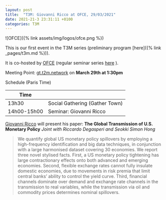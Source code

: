 ```yaml
---
layout: post
title:  "T3M: Giovanni Ricco at OFCE, 29/03/2021"
date: 2021-21-3 23:31:11 +0100
categories: T3M
---
```



![OFCE]({% link assets/img/logos/ofce.png %})

This is our first event in the T3M series (preliminary  program [here]({% link _pages/t3m.md %})).
 
It is co-hosted by  [OFCE](https://www.ofce.sciences-po.fr/seminaires/seminaires.php) (regular seminar series [here](https://www.ofce.sciences-po.fr/seminaires/seminaires.php) ).

Meeting Point: [gt.t2m.network](https://gt.t2m.network) on __March 29th at 1:30pm__

Schedule (Paris Time)

| Time        |                                |
| ----------- | ------------------------------ |
| 13h30       | Social Gathering (Gather Town) |
| 14h00-15h00 | Seminar: Giovanni Ricco        |


[Giovanni Ricco](https://www.giovanni-ricco.com/) will present his paper: __The Global Transmission of U.S. Monetary Policy__ *Joint with Riccardo Degasperi and Seokki Simon Hong*

> We quantify global US monetary policy spillovers by employing a high-frequency identification and big data techniques, in conjunction with a large harmonised dataset covering 30 economies. We report three novel stylised facts. First, a US monetary policy tightening has large contractionary effects onto both advanced and emerging economies. Second, flexible exchange rates cannot fully insulate domestic economies, due to movements in risk premia that limit central banks’ ability to control the yield curve. Third, financial channels dominate over demand and exchange rate channels in the transmission to real variables, while the transmission via oil and commodity prices determines nominal spillovers.
